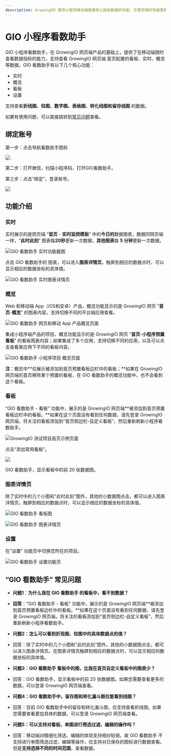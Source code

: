 ```yaml
---
description: GrowingIO 提供小程序移动端查看核心指标数据的功能，方便您随时快速查看您的核心指标
---
```


# GIO 小程序看数助手

GIO 小程序看数助手，在 GrowingIO 网页端产品的基础上，提供了在移动端随时查看数据指标的能力，支持查看 GrowingIO 网页端 首页配置的看板、实时、概览等数据。GIO 看数助手有以下几个核心功能：

* 实时
* 概览
* 看板
* 设置

支持查看**折线图、柱图、数字图、表格图、转化线图和留存线图** 的数据。

如果有使用问题，可以直接跳转到[常见问题](xiao-cheng-xu-kan-shu-zhu-shou.md#gio-kan-shu-zhu-shou-chang-jian-wen-ti)查看。

## 绑定账号

第一步：点击导航看数助手图标

![](.gitbook/assets/image%20%2893%29.png)

第二步：打开微信，扫描小程序码，打开GIO看数助手。

第三步：点击“绑定”，登录账号。

![](https://growingio.atlassian.net/wiki/download/thumbnails/676626445/image2018-12-7_11-23-15.png?version=1&modificationDate=1544152999300&cacheVersion=1&api=v2&width=115&height=250)

## 功能介绍

### 实时

实时展示的是网页端 “**首页** - **实时监控模板**“ 中的**今日的**数据图表，数据同网页端一样，“**此时此刻**” 图表每**20秒**更新一次数据，**其他图表**每 **5 分钟**更新一次数据。

![GIO &#x770B;&#x6570;&#x52A9;&#x624B; &#x5B9E;&#x65F6;&#x529F;&#x80FD;&#x622A;&#x56FE;](.gitbook/assets/image%20%28246%29.png)

点击 GIO 看数助手的 图表，可以进入**图表详情页**，触屏到相应的数据点时，可以显示相应的数据坐标的具体值。

![GIO &#x770B;&#x6570;&#x52A9;&#x624B; &#x5B9E;&#x65F6;&#x56FE;&#x8868;&#x8BE6;&#x60C5;&#x9875;](.gitbook/assets/image%20%2894%29.png)

### 概览

Web 和移动端 App（iOS和安卓）产品，概览功能显示的是 GrowingIO 网页 “**首页**-**概览**” 的图表内容，支持切换不同的平台端应用查看。

![GIO &#x770B;&#x6570;&#x52A9;&#x624B; &#x7F51;&#x9875;&#x548C;&#x79FB;&#x52A8; App &#x4EA7;&#x54C1;&#x6982;&#x89C8;&#x9875;&#x9762;](.gitbook/assets/image%20%28267%29.png)

集成小程序端产品的项目，概览功能显示的是 GrowingIO 网页 “**首页**-**小程序预置看板**” 的看板图表内容；如果集成了多个应用，支持切换不同的应用，以及可以点击查看某应用下不同的看板内容。

![GIO &#x770B;&#x6570;&#x52A9;&#x624B; &#x5C0F;&#x7A0B;&#x5E8F;&#x9879;&#x76EE; &#x6982;&#x89C8;&#x9875;&#x9762;](.gitbook/assets/image%20%28124%29.png)

​**注**：概览中**仅展示被添加到首页预置看板边栏中的看板；**如果在 GrowingIO 网页端的首页移除某个预置的看板，在 GIO 看数助手的概览功能中，也不会看到这个看板。

### 看板

“GIO 看数助手 - 看板” 功能中，展示的是 GrowingIO 网页端**被添加到首页预置看板边栏中的看板。**如果在这个页面没有看到任何数据，请先登录 GrowingIO 网页端，将关注的看板添加到“首页侧边栏-自定义看板”，然后重新刷新小程序看数助手。

![GrowingIO &#x6D4B;&#x8BD5;&#x9879;&#x76EE;&#x9996;&#x9875;&#x793A;&#x4F8B;&#x9875;&#x9762;](.gitbook/assets/image%20%28216%29.png)

点击“添加常用看板”。

![](.gitbook/assets/image%20%28116%29.png)

GIO 看数助手，显示看板中的前 20 张数据图。

### 图表详情页

除了实时中的几个小图和”此时此刻“图外，其他的小数据图点击，都可以进入图表详情页，触屏到相应的数据点时，可以显示相应的数据坐标的具体值。

![GIO &#x770B;&#x6570;&#x52A9;&#x624B; &#x770B;&#x677F;&#x56FE;](.gitbook/assets/image%20%28190%29.png)

![GIO &#x770B;&#x6570;&#x52A9;&#x624B; &#x56FE;&#x8868;&#x8BE6;&#x60C5;&#x9875;](.gitbook/assets/image%20%28125%29.png)

### 设置

在“设置” 功能页中切换您所在的项目。

![GIO &#x770B;&#x6570;&#x52A9;&#x624B; &#x8BBE;&#x7F6E;&#x529F;&#x80FD;&#x9875;](.gitbook/assets/image%20%28105%29.png)

## “GIO 看数助手” 常见问题

* **问题1**：**为什么我在 GIO 看数助手 的看板中，看不到数据？**
* **回答**：“GIO 看数助手 - 看板” 功能中，展示的是 GrowingIO 网页端**被添加到首页预置看板边栏中的看板。**如果在这个页面没有看到任何数据，请先登录 GrowingIO 网页端，将关注的看板添加到“首页侧边栏-自定义看板”，然后重新刷新小程序看数助手。



* **问题2：怎么可以看到折现图、柱图中的具体数据点的值？**
* 回答：除了实时中的几个小图和”此时此刻“图外，其他的小数据图点击，都可以进入图表详情页。在图表详情页触屏到相应的数据点时，可以显示相应的数据坐标的具体值。



* **问题3：GIO 看数助手 看板中的图，比我在首页自定义看板中的图表少？**
* 回答：GIO 看数助手，显示看板中的前 20 张数据图。如果您需要查看更多的数据，可以登录 GrowingIO 网页端查看。



* **问题4：GIO 看数助手中，留存图和转化漏斗图仅能看到线图？**
* 回答：目前 GIO 看数助手中的留存和转化漏斗图，仅支持查看折线图。如果您需要查看更加具体的数据，可以登录 GrowingIO 网页端查看。



* **问题5：可以支持对看板、单图进行筛选过滤、编辑的操作吗？**
* 回答：移动端对精细化筛选、编辑的体验支持相对较弱，故 GIO 看数助手 不支持进行单图筛选过滤、编辑等操作，仅支持对已保存的图标进行数据查看。但是**支持选择不同的时间范围**，查看数据。

